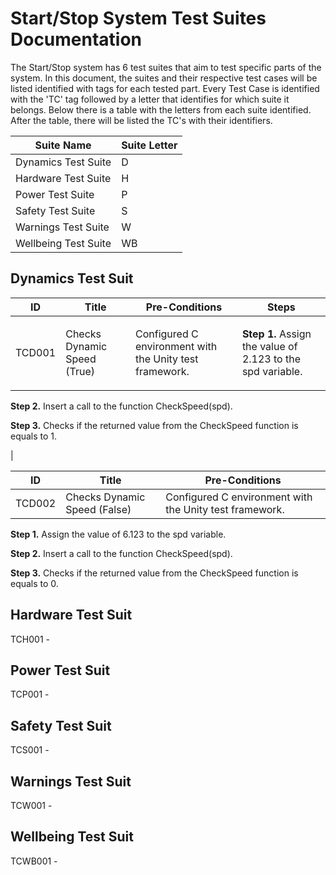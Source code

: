 # Start/Stop System Test Suites Documentation

The Start/Stop system has 6 test suites that aim to test specific parts of the system. 
In this document, the suites and their respective test cases will be listed identified with tags for each tested part.
Every Test Case is identified with the 'TC' tag followed by a letter that identifies for which suite it belongs. Below there is a table with the letters from each suite identified. After the table, there will be listed the TC's with their identifiers.

| Suite Name | Suite Letter |
|----------------------|----------------------|
| Dynamics Test Suite  | D  | 
| Hardware Test Suite  | H  | 
| Power Test Suite  | P  | 
| Safety Test Suite  | S  | 
| Warnings Test Suite  | W  | 
| Wellbeing Test Suite  | WB  | 

## Dynamics Test Suit


| ID | Title | Pre-Conditions | Steps |
|--------|-----------|--------------|----------------------------|
| TCD001 | Checks Dynamic Speed (True) | Configured C environment with the Unity test framework. | <p><b>Step 1.</b> Assign the value of 2.123 to the spd variable.</p>
<p></p><b>Step 2.</b> Insert a call to the function CheckSpeed(spd).</p>
<p></p><b>Step 3.</b> Checks if the returned value from the CheckSpeed function is equals to 1.</p> |


| ID | Title | Pre-Conditions | 
|--------|-----------|--------------|
| TCD002 | Checks Dynamic Speed (False) | Configured C environment with the Unity test framework. | 
<p><b>Step 1.</b> Assign the value of 6.123 to the spd variable.</p>
<p></p><b>Step 2.</b> Insert a call to the function CheckSpeed(spd).</p>
<p></p><b>Step 3.</b> Checks if the returned value from the CheckSpeed function is equals to 0.</p>

## Hardware Test Suit
TCH001 -
## Power Test Suit
TCP001 -
## Safety Test Suit
TCS001 -
## Warnings Test Suit
TCW001 -
## Wellbeing Test Suit
TCWB001 - 
